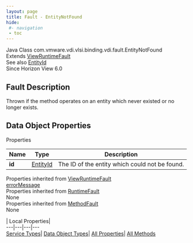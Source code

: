 ```yaml
---
layout: page
title: Fault - EntityNotFound
hide:
 #- navigation
 - toc
---
```






Java Class
    com.vmware.vdi.vlsi.binding.vdi.fault.EntityNotFound  
Extends
     [ViewRuntimeFault](vdi.fault.ViewRuntimeFault.md)  
See also
     [EntityId](vdi.EntityId.md)  
Since 
    Horizon View 6.0

## Fault Description 

Thrown if the method operates on an entity which never existed or no longer exists. 

## Data Object Properties

Properties

Name |  Type |  Description   
---|---|---  
**id**| [EntityId](vdi.EntityId.md)|  The ID of the entity which could not be found.   
  
Properties inherited from [ViewRuntimeFault](vdi.fault.ViewRuntimeFault.md)  
[errorMessage](vdi.fault.ViewRuntimeFault.md#errorMessage)  
Properties inherited from [RuntimeFault](vmodl.RuntimeFault.md)  
None  
Properties inherited from [MethodFault](vmodl.MethodFault.md)  
None  
  
  
 | Local Properties|   
---|---|---|---  
[Service Types](index-mo_types.md)| [Data Object Types](index-do_types.md)| [All Properties](index-properties.md)| [All Methods](index-methods.md)  
  
  

